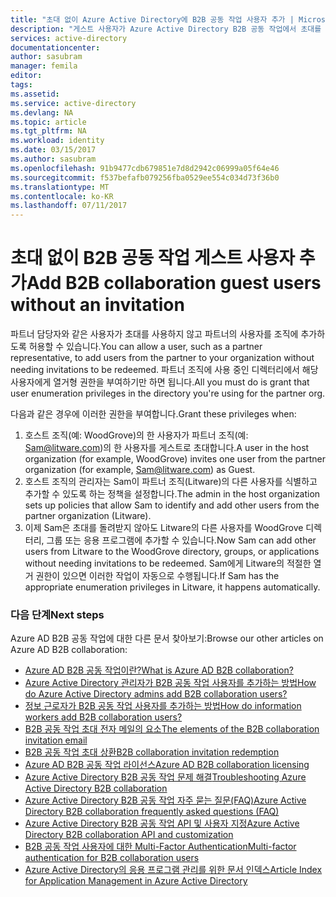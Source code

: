 ```yaml
---
title: "초대 없이 Azure Active Directory에 B2B 공동 작업 사용자 추가 | Microsoft Docs"
description: "게스트 사용자가 Azure Active Directory B2B 공동 작업에서 초대를 사용하지 않고 Azure AD에 다른 게스트 사용자를 추가하도록 할 수 있습니다."
services: active-directory
documentationcenter: 
author: sasubram
manager: femila
editor: 
tags: 
ms.assetid: 
ms.service: active-directory
ms.devlang: NA
ms.topic: article
ms.tgt_pltfrm: NA
ms.workload: identity
ms.date: 03/15/2017
ms.author: sasubram
ms.openlocfilehash: 91b9477cdb679851e7d8d2942c06999a05f64e46
ms.sourcegitcommit: f537befafb079256fba0529ee554c034d73f36b0
ms.translationtype: MT
ms.contentlocale: ko-KR
ms.lasthandoff: 07/11/2017
---
```

# <a name="add-b2b-collaboration-guest-users-without-an-invitation"></a><span data-ttu-id="3506c-103">초대 없이 B2B 공동 작업 게스트 사용자 추가</span><span class="sxs-lookup"><span data-stu-id="3506c-103">Add B2B collaboration guest users without an invitation</span></span>

<span data-ttu-id="3506c-104">파트너 담당자와 같은 사용자가 초대를 사용하지 않고 파트너의 사용자를 조직에 추가하도록 허용할 수 있습니다.</span><span class="sxs-lookup"><span data-stu-id="3506c-104">You can allow a user, such as a partner representative, to add users from the partner to your organization without needing invitations to be redeemed.</span></span> <span data-ttu-id="3506c-105">파트너 조직에 사용 중인 디렉터리에서 해당 사용자에게 열거형 권한을 부여하기만 하면 됩니다.</span><span class="sxs-lookup"><span data-stu-id="3506c-105">All you must do is grant that user enumeration privileges in the directory you're using for the partner org.</span></span> 

<span data-ttu-id="3506c-106">다음과 같은 경우에 이러한 권한을 부여합니다.</span><span class="sxs-lookup"><span data-stu-id="3506c-106">Grant these privileges when:</span></span>

1. <span data-ttu-id="3506c-107">호스트 조직(예: WoodGrove)의 한 사용자가 파트너 조직(예: Sam@litware.com)의 한 사용자를 게스트로 초대합니다.</span><span class="sxs-lookup"><span data-stu-id="3506c-107">A user in the host organization (for example, WoodGrove) invites one user from the partner organization (for example, Sam@litware.com) as Guest.</span></span>
2. <span data-ttu-id="3506c-108">호스트 조직의 관리자는 Sam이 파트너 조직(Litware)의 다른 사용자를 식별하고 추가할 수 있도록 하는 정책을 설정합니다.</span><span class="sxs-lookup"><span data-stu-id="3506c-108">The admin in the host organization sets up policies that allow Sam to identify and add other users from the partner organization (Litware).</span></span>
3. <span data-ttu-id="3506c-109">이제 Sam은 초대를 돌려받지 않아도 Litware의 다른 사용자를 WoodGrove 디렉터리, 그룹 또는 응용 프로그램에 추가할 수 있습니다.</span><span class="sxs-lookup"><span data-stu-id="3506c-109">Now Sam can add other users from Litware to the WoodGrove directory, groups, or applications without needing invitations to be redeemed.</span></span> <span data-ttu-id="3506c-110">Sam에게 Litware의 적절한 열거 권한이 있으면 이러한 작업이 자동으로 수행됩니다.</span><span class="sxs-lookup"><span data-stu-id="3506c-110">If Sam has the appropriate enumeration privileges in Litware, it happens automatically.</span></span>

### <a name="next-steps"></a><span data-ttu-id="3506c-111">다음 단계</span><span class="sxs-lookup"><span data-stu-id="3506c-111">Next steps</span></span>

<span data-ttu-id="3506c-112">Azure AD B2B 공동 작업에 대한 다른 문서 찾아보기:</span><span class="sxs-lookup"><span data-stu-id="3506c-112">Browse our other articles on Azure AD B2B collaboration:</span></span>

* [<span data-ttu-id="3506c-113">Azure AD B2B 공동 작업이란?</span><span class="sxs-lookup"><span data-stu-id="3506c-113">What is Azure AD B2B collaboration?</span></span>](active-directory-b2b-what-is-azure-ad-b2b.md)
* [<span data-ttu-id="3506c-114">Azure Active Directory 관리자가 B2B 공동 작업 사용자를 추가하는 방법</span><span class="sxs-lookup"><span data-stu-id="3506c-114">How do Azure Active Directory admins add B2B collaboration users?</span></span>](active-directory-b2b-admin-add-users.md)
* [<span data-ttu-id="3506c-115">정보 근로자가 B2B 공동 작업 사용자를 추가하는 방법</span><span class="sxs-lookup"><span data-stu-id="3506c-115">How do information workers add B2B collaboration users?</span></span>](active-directory-b2b-iw-add-users.md)
* [<span data-ttu-id="3506c-116">B2B 공동 작업 초대 전자 메일의 요소</span><span class="sxs-lookup"><span data-stu-id="3506c-116">The elements of the B2B collaboration invitation email</span></span>](active-directory-b2b-invitation-email.md)
* [<span data-ttu-id="3506c-117">B2B 공동 작업 초대 상환</span><span class="sxs-lookup"><span data-stu-id="3506c-117">B2B collaboration invitation redemption</span></span>](active-directory-b2b-redemption-experience.md)
* [<span data-ttu-id="3506c-118">Azure AD B2B 공동 작업 라이선스</span><span class="sxs-lookup"><span data-stu-id="3506c-118">Azure AD B2B collaboration licensing</span></span>](active-directory-b2b-licensing.md)
* [<span data-ttu-id="3506c-119">Azure Active Directory B2B 공동 작업 문제 해결</span><span class="sxs-lookup"><span data-stu-id="3506c-119">Troubleshooting Azure Active Directory B2B collaboration</span></span>](active-directory-b2b-troubleshooting.md)
* [<span data-ttu-id="3506c-120">Azure Active Directory B2B 공동 작업 자주 묻는 질문(FAQ)</span><span class="sxs-lookup"><span data-stu-id="3506c-120">Azure Active Directory B2B collaboration frequently asked questions (FAQ)</span></span>](active-directory-b2b-faq.md)
* [<span data-ttu-id="3506c-121">Azure Active Directory B2B 공동 작업 API 및 사용자 지정</span><span class="sxs-lookup"><span data-stu-id="3506c-121">Azure Active Directory B2B collaboration API and customization</span></span>](active-directory-b2b-api.md)
* [<span data-ttu-id="3506c-122">B2B 공동 작업 사용자에 대한 Multi-Factor Authentication</span><span class="sxs-lookup"><span data-stu-id="3506c-122">Multi-factor authentication for B2B collaboration users</span></span>](active-directory-b2b-mfa-instructions.md)
* [<span data-ttu-id="3506c-123">Azure Active Directory의 응용 프로그램 관리를 위한 문서 인덱스</span><span class="sxs-lookup"><span data-stu-id="3506c-123">Article Index for Application Management in Azure Active Directory</span></span>](active-directory-apps-index.md)